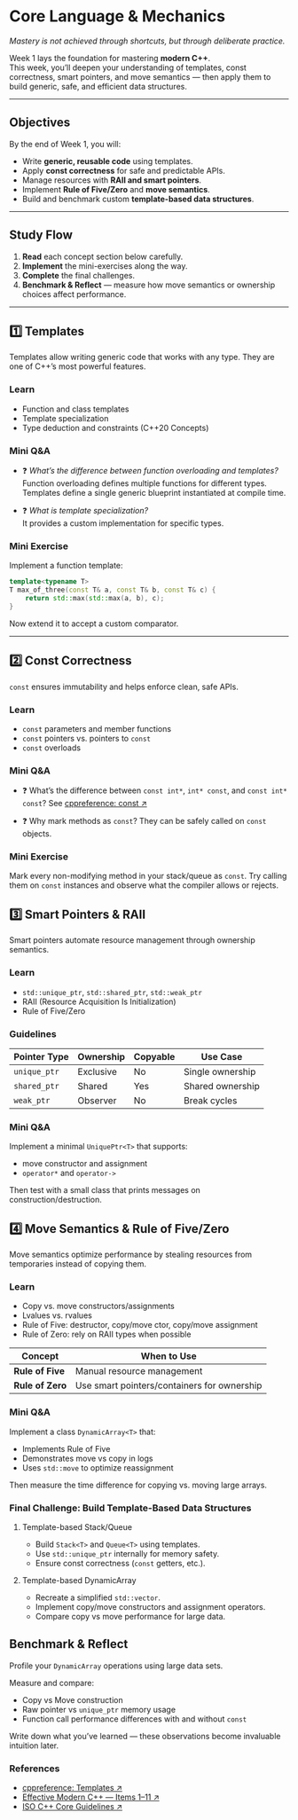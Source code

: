 # Core Language & Mechanics

*Mastery is not achieved through shortcuts, but through deliberate practice.*

Week 1 lays the foundation for mastering **modern C++**.  
This week, you’ll deepen your understanding of templates, const correctness, smart pointers, and move semantics — then apply them to build generic, safe, and efficient data structures.

---

## Objectives

By the end of Week 1, you will:

- Write **generic, reusable code** using templates.  
- Apply **const correctness** for safe and predictable APIs.  
- Manage resources with **RAII and smart pointers**.
- Implement **Rule of Five/Zero** and **move semantics**.  
- Build and benchmark custom **template-based data structures**.

---

## Study Flow

1. **Read** each concept section below carefully.  
2. **Implement** the mini-exercises along the way.  
3. **Complete** the final challenges.  
4. **Benchmark & Reflect** — measure how move semantics or ownership choices affect performance.

---

## 1️⃣ Templates

Templates allow writing generic code that works with any type. They are one of C++’s most powerful features.

### Learn

- Function and class templates  
- Template specialization  
- Type deduction and constraints (C++20 Concepts)

### Mini Q&A

- ❓ *What’s the difference between function overloading and templates?*  
  Function overloading defines multiple functions for different types.  
  Templates define a single generic blueprint instantiated at compile time.

- ❓ *What is template specialization?*  
  It provides a custom implementation for specific types.

### Mini Exercise

Implement a function template:

```cpp
template<typename T>
T max_of_three(const T& a, const T& b, const T& c) {
    return std::max(std::max(a, b), c);
}
```

Now extend it to accept a custom comparator.

---

## 2️⃣ Const Correctness

`const` ensures immutability and helps enforce clean, safe APIs.

### Learn

- `const` parameters and member functions
- `const` pointers vs. pointers to `const`
- `const` overloads

### Mini Q&A

- ❓ What’s the difference between `const int*`, `int* const`, and `const int* const`?
  See <a href="https://en.cppreference.com/w/cpp/language/cv.html" target="_blank" rel="noopener noreferrer">cppreference: const ↗</a>

- ❓ Why mark methods as `const`?
  They can be safely called on `const` objects.

### Mini Exercise

Mark every non-modifying method in your stack/queue as `const`.
Try calling them on `const` instances and observe what the compiler allows or rejects.

## 3️⃣ Smart Pointers & RAII

Smart pointers automate resource management through ownership semantics.

### Learn

- `std::unique_ptr`, `std::shared_ptr`, `std::weak_ptr`
- RAII (Resource Acquisition Is Initialization)
- Rule of Five/Zero

### Guidelines

| Pointer Type | Ownership | Copyable | Use Case         |
| ------------ | --------- | -------- | ---------------- |
| `unique_ptr` | Exclusive | No       | Single ownership |
| `shared_ptr` | Shared    | Yes      | Shared ownership |
| `weak_ptr`   | Observer  | No       | Break cycles     |

### Mini Q&A

Implement a minimal `UniquePtr<T>` that supports:

- move constructor and assignment
- `operator*` and `operator->`

Then test with a small class that prints messages on construction/destruction.

## 4️⃣ Move Semantics & Rule of Five/Zero

Move semantics optimize performance by stealing resources from temporaries instead of copying them.

### Learn

- Copy vs. move constructors/assignments
- Lvalues vs. rvalues
- Rule of Five: destructor, copy/move ctor, copy/move assignment
- Rule of Zero: rely on RAII types when possible

| Concept          | When to Use                                 |
| ---------------- | ------------------------------------------- |
| **Rule of Five** | Manual resource management                  |
| **Rule of Zero** | Use smart pointers/containers for ownership |

### Mini Q&A

Implement a class `DynamicArray<T>` that:

- Implements Rule of Five
- Demonstrates move vs copy in logs
- Uses `std::move` to optimize reassignment

Then measure the time difference for copying vs. moving large arrays.

### Final Challenge: Build Template-Based Data Structures

1. Template-based Stack/Queue

    - Build `Stack<T>` and `Queue<T>` using templates.
    - Use `std::unique_ptr` internally for memory safety.
    - Ensure const correctness (`const` getters, etc.).

2. Template-based DynamicArray

    - Recreate a simplified `std::vector`.
    - Implement copy/move constructors and assignment operators.
    - Compare copy vs move performance for large data.

## Benchmark & Reflect

Profile your `DynamicArray` operations using large data sets.

Measure and compare:

- Copy vs Move construction
- Raw pointer vs `unique_ptr` memory usage
- Function call performance differences with and without `const`

Write down what you’ve learned — these observations become invaluable intuition later.

### References

- <a href="https://en.cppreference.com/w/cpp/language/templates" target="_blank" rel="noopener noreferrer">cppreference: Templates ↗</a>
- <a href="https://www.oreilly.com/library/view/effective-modern-c/9781491908419/" target="_blank" rel="noopener noreferrer">Effective Modern C++ — Items 1–11 ↗</a>
- <a href="https://isocpp.github.io/CppCoreGuidelines/CppCoreGuidelines" target="_blank" rel="noopener noreferrer">ISO C++ Core Guidelines ↗</a>
